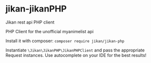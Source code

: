 # jikan-jikanPHP
Jikan rest api PHP client

PHP Client for the unofficial myanimelist api

Install it with composer:
`composer require jikan/jikan-php`

Instantiate `\Jikan\JikanPHP\JikanPHPClient` and pass the appropriate Request instances.
Use autocomplete on your IDE for the best results!
